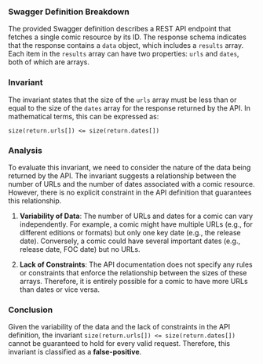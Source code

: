 ### Swagger Definition Breakdown
The provided Swagger definition describes a REST API endpoint that fetches a single comic resource by its ID. The response schema indicates that the response contains a `data` object, which includes a `results` array. Each item in the `results` array can have two properties: `urls` and `dates`, both of which are arrays.

### Invariant
The invariant states that the size of the `urls` array must be less than or equal to the size of the `dates` array for the response returned by the API. In mathematical terms, this can be expressed as: 

`size(return.urls[]) <= size(return.dates[])`

### Analysis
To evaluate this invariant, we need to consider the nature of the data being returned by the API. The invariant suggests a relationship between the number of URLs and the number of dates associated with a comic resource. However, there is no explicit constraint in the API definition that guarantees this relationship. 

1. **Variability of Data**: The number of URLs and dates for a comic can vary independently. For example, a comic might have multiple URLs (e.g., for different editions or formats) but only one key date (e.g., the release date). Conversely, a comic could have several important dates (e.g., release date, FOC date) but no URLs.

2. **Lack of Constraints**: The API documentation does not specify any rules or constraints that enforce the relationship between the sizes of these arrays. Therefore, it is entirely possible for a comic to have more URLs than dates or vice versa.

### Conclusion
Given the variability of the data and the lack of constraints in the API definition, the invariant `size(return.urls[]) <= size(return.dates[])` cannot be guaranteed to hold for every valid request. Therefore, this invariant is classified as a **false-positive**.
